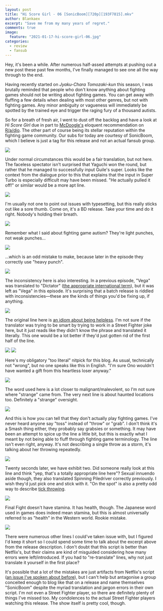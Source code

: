 ```yaml
---
layout: post
title: "Hi Score Girl - 06 [SonicBoom][720p][193F7815].mkv"
author: Blankaex
excerpt: "Save me from my many years of regret."
comments: true
image:
  feature: "2021-01-17-hi-score-girl-06.jpg"
categories:
  - review
  - fansub
---
```


Hey, it's been a while. After numerous half-assed attempts at pushing out a new post these past few months, I've finally managed to see one all the way through to the end.

Having recently started on _Jyaku-Chara Tomozaki-kun_ this season, I was brutally reminded that people who don't know anything about fighting games should not be writing about fighting games. You can get away with fluffing a few details when dealing with most other genres, but not with fighting games. Any minor ambiguity or vagueness will immediately be spotted by the trained eye and trigger the raging fury of a thousand autists.

So for a breath of fresh air, I went to dust off the backlog and have a look at _Hi Score Girl_ due in part to [McDoogle's](https://twitter.com/mcdoogle523) eloquent recommendation on [R/a/dio](http://r-a-d.io/). The other part of course being its stellar reputation within the fighting game community. Our subs for today are courtesy of SonicBoom, which I believe is just a tag for this release and not an actual fansub group.

![](https://i.imgur.com/IMaG5E6.png)

Under normal circumstances this would be a fair translation, but not here. The faceless spectator isn't surprised that Yaguchi won the round, but rather that he managed to successfully input Guile's super. Looks like the context from the dialogue prior to this that explains that the input in Super Turbo is especially difficult may have been missed. "He actually pulled it off!" or similar would be a more apt line.

![](https://i.imgur.com/XN2ZGFh.png)

I'm usually not one to point out issues with typesetting, but this really sticks out like a sore thumb. Come on, it's a BD release. Take your time and do it right. Nobody's holding their breath.

![](https://i.imgur.com/XuJW3ve.png)

Remember what I said about fighting game autism? They're light punches, not weak punches...

![](https://i.imgur.com/wVTObyG.png)

...which is an odd mistake to make, because later in the episode they correctly use "heavy punch".

![](https://i.imgur.com/v9Inax5.png)

The inconsistency here is also interesting. In a previous episode, "Vega" was translated to "Dictator" ([the appropriate international term](https://forums.shoryuken.com/t/the-history-of-bison-vega-and-balrog/72372)), but it was left as "Vega" in this episode. It's surprising that a batch release is riddled with inconsistencies—these are the kinds of things you'd be fixing up, if anything.

![](https://i.imgur.com/OTQKVJU.png)

The original line here is [an idiom about being helpless](https://jisho.org/search/手も足も出ない). I'm not sure if the translator was trying to be smart by trying to work in a Street Fighter joke here, but it just reads like they didn't know the phrase and translated it literally. This one would be a lot better if they'd just gotten rid of the first half of the line.

![](https://i.imgur.com/JTsxagY.png)
![](https://i.imgur.com/B9wcYCv.png)

Here's my obligatory "too literal" nitpick for this blog. As usual, technically not "wrong", but no one speaks like this in English. "I'm sure Ono wouldn't have wanted a gift from this heartless loser anyway."

![](https://i.imgur.com/QKgMgPh.png)

The word used here is a lot closer to malignant/malevolent, so I'm not sure where "strange" came from. The very next line is about haunted locations too. Definitely a "strange" oversight.

![](https://i.imgur.com/TcVEJds.png)

And this is how you can tell that they don't actually play fighting games. I've never heard anyone say "toss" instead of "throw" or "grab". I don't think it's a Smash thing either, they probably say grabsies or something. It may have been an attempt to spice up the line a little bit, but this is exactly what I meant by not being able to fluff through fighting game terminology. The line isn't even right, anyway. It's not describing a single throw as a storm, it's talking about her throwing repeatedly.

![](https://i.imgur.com/cjfsxYx.png)

Twenty seconds later, we have exhibit two. Did someone really look at this line and think "yep, that's a totally appropriate line here"? Sexual innuendo aside though, they also translated Spinning Piledriver correctly previously. I wish they'd just pick one and stick with it. "On the spot" is also a pretty odd way to describe [tick throwing](https://streetfighter.fandom.com/wiki/Tick_Throw).

![](https://i.imgur.com/bNMTy3k.png)

Final Fight doesn't have stamina. It has health, though. The Japanese word used in games does indeed mean stamina, but this is almost universally referred to as "health" in the Western world. Rookie mistake.

![](https://i.imgur.com/ZSN43Cd.png)

There were numerous other lines I could've taken issue with, but I figured I'd keep it short so I could spend some time to talk about the excerpt above from the release description. I don't doubt that this script is better than Netflix's, but their claims are kind of misguided considering how many errors were left/introduced. If you had to "re-translate" lines, why not just translate it yourself in the first place?

It's possible that a lot of the mistakes are just artifacts from Netflix's script ([an issue I've spoken about before](http://ia.is.maiwaifu.jp/dont-crunchyroll-your-own-translation/)), but I can't help but antagonise a group conceited enough to blog like that on a release and name themselves "SonicBoom" despite the myriad translation and jargon errors in their own script. I'm not even a Street Fighter player, so there are definitely plenty of things I've missed too. My condolences to the actual Street Fighter players watching this release. The show itself is pretty cool, though.

